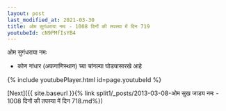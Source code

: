 ```yaml
---
layout: post
last_modified_at: 2021-03-30
title: ओम सुगंधराया नमः - 1008 दिनों की तपस्या में दिन 719
youtubeId: cN9PMfIsYB4
---
```

 
 
 ओम सुगंधराया नमः  
 
 -  कोण गांधार (अफगाणिस्थान) च्या चांगल्या घोड्यासारखे आहे 
 
  
 
  
 
 
 
 
 
 


{% include youtubePlayer.html id=page.youtubeId %}
 
[Next]({{ site.baseurl }}{% link  split1/_posts/2013-03-08-ओम सुख जाड्य नमः - 1008 दिनों की तपस्या में दिन 718.md%})
 
